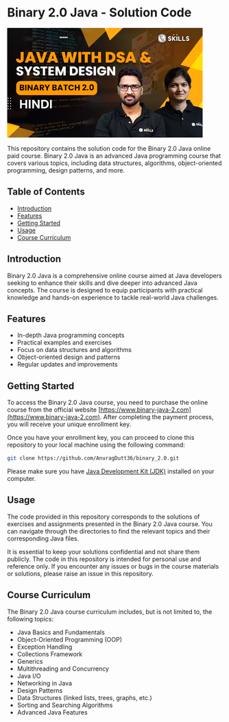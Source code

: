 # Binary 2.0 Java - Solution Code

![Binary 2.0 Java](Img/64216620af09d6f5fb568f80.png)

This repository contains the solution code for the Binary 2.0 Java online paid course. Binary 2.0 Java is an advanced Java programming course that covers various topics, including data structures, algorithms, object-oriented programming, design patterns, and more.

## Table of Contents

- [Introduction](#introduction)
- [Features](#features)
- [Getting Started](#getting-started)
- [Usage](#usage)
- [Course Curriculum](#course-curriculum)

## Introduction

Binary 2.0 Java is a comprehensive online course aimed at Java developers seeking to enhance their skills and dive deeper into advanced Java concepts. The course is designed to equip participants with practical knowledge and hands-on experience to tackle real-world Java challenges.

## Features

- In-depth Java programming concepts
- Practical examples and exercises
- Focus on data structures and algorithms
- Object-oriented design and patterns
- Regular updates and improvements

## Getting Started

To access the Binary 2.0 Java course, you need to purchase the online course from the official website [https://www.binary-java-2.com](https://www.binary-java-2.com). After completing the payment process, you will receive your unique enrollment key.

Once you have your enrollment key, you can proceed to clone this repository to your local machine using the following command:

```bash
git clone https://github.com/AnuragDutt36/binary_2.0.git
```

Please make sure you have [Java Development Kit (JDK)](https://www.oracle.com/java/technologies/javase-downloads.html) installed on your computer.

## Usage

The code provided in this repository corresponds to the solutions of exercises and assignments presented in the Binary 2.0 Java course. You can navigate through the directories to find the relevant topics and their corresponding Java files.

It is essential to keep your solutions confidential and not share them publicly. The code in this repository is intended for personal use and reference only. If you encounter any issues or bugs in the course materials or solutions, please raise an issue in this repository.

## Course Curriculum

The Binary 2.0 Java course curriculum includes, but is not limited to, the following topics:

- Java Basics and Fundamentals
- Object-Oriented Programming (OOP)
- Exception Handling
- Collections Framework
- Generics
- Multithreading and Concurrency
- Java I/O
- Networking in Java
- Design Patterns
- Data Structures (linked lists, trees, graphs, etc.)
- Sorting and Searching Algorithms
- Advanced Java Features
